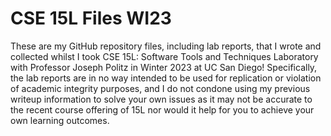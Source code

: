 # CSE 15L Files WI23
These are my GitHub repository files, including lab reports, that I wrote and collected whilst I took CSE 15L: Software Tools and Techniques Laboratory with Professor Joseph Politz in Winter 2023 at UC San Diego! Specifically, the lab reports are in no way intended to be used for replication or violation of academic integrity purposes, and I do not condone using my previous writeup information to solve your own issues as it may not be accurate to the recent course offering of 15L nor would it help for you to achieve your own learning outcomes.
